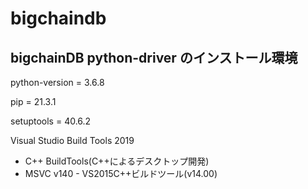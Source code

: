 # bigchaindb

## bigchainDB python-driver のインストール環境
python-version = 3.6.8

pip = 21.3.1

setuptools = 40.6.2

Visual Studio Build Tools 2019
* C++ BuildTools(C++によるデスクトップ開発)
* MSVC v140 - VS2015C++ビルドツール(v14.00)